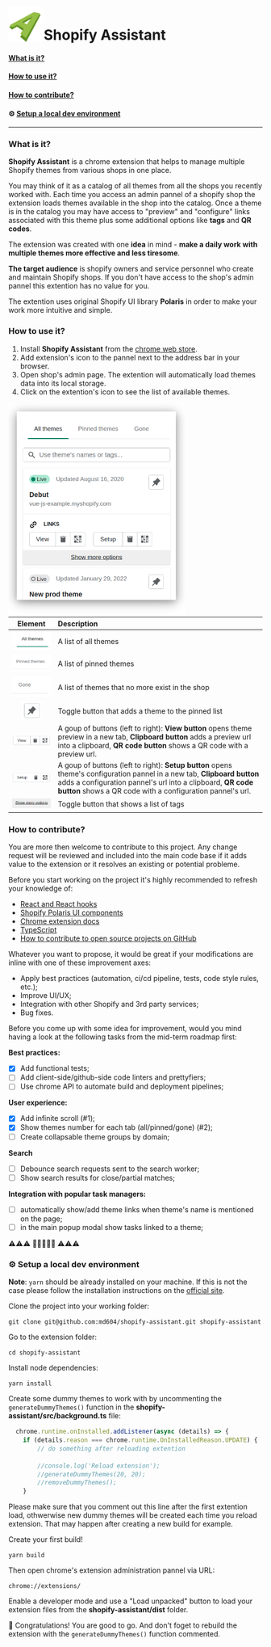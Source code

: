 <img align="left" src="readme_assets/icon48.png" width="70">

# Shopify Assistant

#### [What is it?](#what-is-it-anchor)
#### [How to use it?](#how-to-use-it-anchor)
#### [How to contribute?](#how-to-contribute-anchor)
#### :gear: [Setup a local dev environment](#local-dev-environment)

---
### What is it? <span id="what-is-it-anchor"></span>
**Shopify Assistant** is a chrome extension that helps to manage multiple Shopify themes from various shops in one place. 

You may think of it as a catalog of all themes from all the shops you recently worked with. Each time you access an admin pannel of a shopify shop the extension loads themes available in the shop into the catalog. Once a theme is in the catalog you may have access to "preview" and "configure" links associated with this theme plus some additional options like **tags** and **QR codes**. 

The extension was created with one **idea** in mind - **make a daily work with multiple themes more effective and less tiresome**.  

**The target audience** is shopify owners and service personnel who create and maintain Shopify shops. If you don't have access to the shop's admin pannel this extention has no value for you.

The extention uses original Shopify UI library **Polaris** in order to make your work more intuitive and simple.   

### How to use it? <span id="how-to-use-it-anchor"></span>

1. Install **Shopify Assistant** from the [chrome web store](https://chrome.google.com/webstore/detail/shopify-assistant/dojndceiekjaaegeeaecemcgfaomcdjm).
2. Add extension's icon to the pannel next to the address bar in your browser.
3. Open shop's admin page. The extention will automatically load themes data into its local storage.
4. Click on the extention's icon to see the list of available themes. 

<img align="left" src="readme_assets/popup_ui_no_bg.png" width="350">

| Element | Description |
| :---:         |     :---      |
| <img src="readme_assets/popup_ui_tab_all.png" width="100">   | A list of all themes  |
| <img src="readme_assets/popup_ui_tab_pinned.png" width="100">   | A list of pinned themes  |
| <img src="readme_assets/popup_ui_tab_gone.png" width="100">   | A list of themes that no more exist in the shop  |
| <img src="readme_assets/popup_ui_pin.png" width="40">   | Toggle button that adds a theme to the pinned list  |
| <img src="readme_assets/popup_ui_view.png" width="145">   | A goup of buttons (left to right): **View button** opens theme preview in a new tab, **Clipboard button** adds a preview url into a clipboard, **QR code button** shows a QR code with a preview url. |
| <img src="readme_assets/popup_ui_setup.png" width="145">   | A goup of buttons (left to right): **Setup button** opens theme's configuration pannel in a new tab, **Clipboard button** adds a configuration pannel's url into a clipboard, **QR code button** shows a QR code with a configuration pannel's url. |
| <img src="readme_assets/popup_ui_more.png" width="155">   | Toggle button that shows a list of tags |

### How to contribute? <span id="how-to-contribute-anchor"></span>

You are more then welcome to contribute to this project. Any change request will be reviewed and included into the main code base if it adds value to the extension or it resolves an existing or potential probleme.

Before you start working on the project it's highly recommended to refresh your knowledge of:
- [React and React hooks](https://reactjs.org/docs/getting-started.html)
- [Shopify Polaris UI components](https://polaris.shopify.com/components/get-started)
- [Chrome extension docs](https://developer.chrome.com/docs/extensions/mv3/)
- [TypeScript](https://www.typescriptlang.org/docs/handbook/typescript-in-5-minutes.html)
- [How to contribute to open source projects on GitHub](https://github.com/firstcontributions/first-contributions)

Whatever you want to propose, it would be great if your modifications are inline with one of these improvement axes:
- Apply best practices (automation, ci/cd pipeline, tests, code style rules, etc.);
- Improve UI/UX;
- Integration with other Shopify and 3rd party services;
- Bug fixes. 

Before you come up with some idea for improvement, would you mind having a look at the following tasks from the mid-term roadmap first: 

**Best practices:**
- [x] Add functional tests;
- [ ] Add client-side/github-side code linters and prettyfiers;
- [ ] Use chrome API to automate build and deployment pipelines;

**User experience:**
- [x] Add infinite scroll (#1);
- [x] Show themes number for each tab (all/pinned/gone) (#2);
- [ ] Create collapsable theme groups by domain;

**Search**
- [ ] Debounce search requests sent to the search worker;
- [ ] Show search results for close/partial matches; 

**Integration with popular task managers:** 
- [ ] automatically show/add theme links when theme's name is mentioned on the page;
- [ ] in the main popup modal show tasks linked to a theme;

:warning::warning::warning: :construction::construction::construction::construction::construction: :warning::warning::warning:

### :gear: Setup a local dev environment <span id="local-dev-environment"></span>

**Note**: `yarn` should be already installed on your machine. If this is not the case please follow the installation instructions on the [official site](https://classic.yarnpkg.com/en/docs/install).

Clone the project into your working folder: 
```
git clone git@github.com:md604/shopify-assistant.git shopify-assistant
```
Go to the extension folder:
```
cd shopify-assistant
```
Install node dependencies:
```
yarn install
```
Create some dummy themes to work with by uncommenting the `generateDummyThemes()` function in the **shopify-assistant/src/background.ts** file: 
```js
  chrome.runtime.onInstalled.addListener(async (details) => {
    if (details.reason === chrome.runtime.OnInstalledReason.UPDATE) {
        // do something after reloading extention
        
        //console.log('Reload extension');
        //generateDummyThemes(20, 20);
        //removeDummyThemes();
    }
```
Please make sure that you comment out this line after the first extention load, othwerwise new dummy themes will be created each time you reload extension. That may happen after creating a new build for example.

Create your first build!
```
yarn build
```

Then open chrome's extension administration pannel via URL:
```
chrome://extensions/
```

Enable a developer mode and use a "Load unpacked" button to load your extension files from the **shopify-assistant/dist** folder.

:clap: Congratulations! You are good to go. And don't foget to rebuild the extension with the `generateDummyThemes()` function commented.
